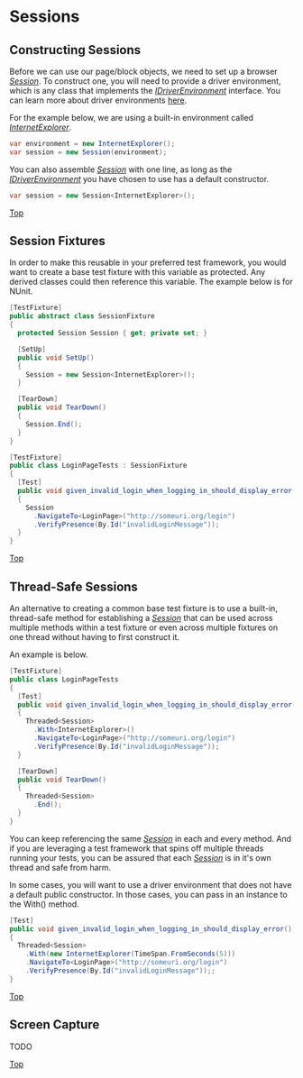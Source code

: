 # Sessions

## Constructing Sessions

Before we can use our page/block objects, we need to set up a browser [*Session*](../blob/master/Bumblebee/Setup/Session.cs). To construct one, you will need to provide a driver environment, which is any class that implements the [*IDriverEnvironment*](../blob/master/Bumblebee/Setup/IDriverEnvironment.cs) interface.  You can learn more about driver environments [here](./Driver-Environments).

For the example below, we are using a built-in environment called [*InternetExplorer*](../blob/master/Bumblebee/Setup/DriverEnvironments/InternetExplorer.cs).

```csharp
var environment = new InternetExplorer();
var session = new Session(environment);
```

You can also assemble [*Session*](../blob/master/Bumblebee/Setup/Session.cs) with one line, as long as the [*IDriverEnvironment*](../blob/master/Bumblebee/Setup/IDriverEnvironment.cs) you have chosen to use has a default constructor.

```csharp
var session = new Session<InternetExplorer>();
```

[Top](./sessions)

## Session Fixtures

In order to make this reusable in your preferred test framework, you would want to create a base test fixture with this variable as protected.  Any derived classes could then reference this variable.  The example below is for NUnit.

```csharp
[TestFixture]
public abstract class SessionFixture
{
  protected Session Session { get; private set; }

  [SetUp]
  public void SetUp()
  {
    Session = new Session<InternetExplorer>();
  }

  [TearDown]
  public void TearDown()
  {
    Session.End();
  }
}

[TestFixture]
public class LoginPageTests : SessionFixture
{
  [Test]
  public void given_invalid_login_when_logging_in_should_display_error()
  {
    Session
      .NavigateTo<LoginPage>("http://someuri.org/login")
      .VerifyPresence(By.Id("invalidLoginMessage"));
  }
}
```

[Top](./sessions)

## Thread-Safe Sessions
An alternative to creating a common base test fixture is to use a built-in, thread-safe method for establishing a [*Session*](../blob/master/Bumblebee/Setup/Session.cs) that can be used across multiple methods within a test fixture or even across multiple fixtures on one thread without having to first construct it.  

An example is below.

```csharp
[TestFixture]
public class LoginPageTests
{
  [Test]
  public void given_invalid_login_when_logging_in_should_display_error()
  {
    Threaded<Session>
      .With<InternetExplorer>()
      .NavigateTo<LoginPage>("http://someuri.org/login")
      .VerifyPresence(By.Id("invalidLoginMessage"));
  } 

  [TearDown]
  public void TearDown()
  {
    Threaded<Session>
      .End();
  }
}
```

You can keep referencing the same [*Session*](../blob/master/Bumblebee/Setup/Session.cs) in each and every method.  And if you are leveraging a test framework that spins off multiple threads running your tests, you can be assured that each [*Session*](../blob/master/Bumblebee/Setup/Session.cs) is in it's own thread and safe from harm.

In some cases, you will want to use a driver environment that does not have a default public constructor.  In those cases, you can pass in an instance to the With() method.

```csharp
[Test]
public void given_invalid_login_when_logging_in_should_display_error()
{
  Threaded<Session>
    .With(new InternetExplorer(TimeSpan.FromSeconds(5)))
    .NavigateTo<LoginPage>("http://someuri.org/login")
    .VerifyPresence(By.Id("invalidLoginMessage"));;
} 
```

[Top](./sessions)

## Screen Capture
TODO

[Top](./sessions)
